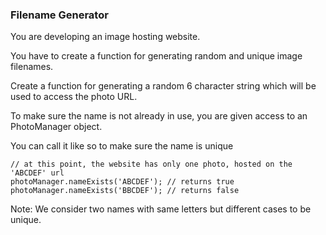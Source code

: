 ### Filename Generator

You are developing an image hosting website.

You have to create a function for generating random and unique image filenames.

Create a function for generating a random 6 character string which will be used to access the photo URL.

To make sure the name is not already in use, you are given access to an PhotoManager object.

You can call it like so to make sure the name is unique

```
// at this point, the website has only one photo, hosted on the 'ABCDEF' url
photoManager.nameExists('ABCDEF'); // returns true
photoManager.nameExists('BBCDEF'); // returns false
```

Note: We consider two names with same letters but different cases to be unique.